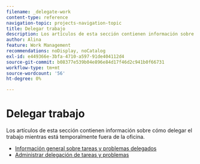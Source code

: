 ```yaml
---
filename: _delegate-work
content-type: reference
navigation-topic: projects-navigation-topic
title: Delegar trabajo
description: Los artículos de esta sección contienen información sobre cómo delegar el trabajo mientras está temporalmente fuera de la oficina.
author: Alina
feature: Work Management
recommendations: noDisplay, noCatalog
exl-id: e449366e-3bfa-4710-a597-91de404112d4
source-git-commit: b08377e539b04e896e84d17f46d2c941b0f66731
workflow-type: tm+mt
source-wordcount: '56'
ht-degree: 0%

---
```


# Delegar trabajo

Los artículos de esta sección contienen información sobre cómo delegar el trabajo mientras está temporalmente fuera de la oficina.

* [Información general sobre tareas y problemas delegados](../../manage-work/delegate-work/delegate-work-overview.md)
* [Administrar delegación de tareas y problemas](../../manage-work/delegate-work/how-to-delegate-work.md)
